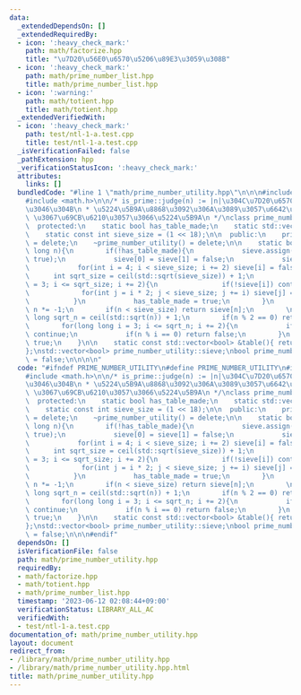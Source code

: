 ```yaml
---
data:
  _extendedDependsOn: []
  _extendedRequiredBy:
  - icon: ':heavy_check_mark:'
    path: math/factorize.hpp
    title: "\u7D20\u56E0\u6570\u5206\u89E3\u3059\u308B"
  - icon: ':heavy_check_mark:'
    path: math/prime_number_list.hpp
    title: math/prime_number_list.hpp
  - icon: ':warning:'
    path: math/totient.hpp
    title: math/totient.hpp
  _extendedVerifiedWith:
  - icon: ':heavy_check_mark:'
    path: test/ntl-1-a.test.cpp
    title: test/ntl-1-a.test.cpp
  _isVerificationFailed: false
  _pathExtension: hpp
  _verificationStatusIcon: ':heavy_check_mark:'
  attributes:
    links: []
  bundledCode: "#line 1 \"math/prime_number_utility.hpp\"\n\n\n#include <vector>\n\
    #include <math.h>\n\n/* is_prime::judge(n) := |n|\u304C\u7D20\u6570\u304B\u3069\
    \u3046\u304B\n * \u5224\u5B9A\u8868\u3092\u306A\u3089\u3057\u6642\u9593 O(NloglogN)\
    \ \u3067\u69CB\u6210\u3057\u3066\u5224\u5B9A\n */\nclass prime_number_utility{\n\
    \  protected:\n    static bool has_table_made;\n    static std::vector<bool> sieve;\n\
    \    static const int sieve_size = (1 << 18);\n\n  public:\n    prime_number_utility()\
    \ = delete;\n    ~prime_number_utility() = delete;\n\n    static bool is_prime(long\
    \ long n){\n        if(!has_table_made){\n            sieve.assign(sieve_size,\
    \ true);\n            sieve[0] = sieve[1] = false;\n            sieve[2] = true;\n\
    \            for(int i = 4; i < sieve_size; i += 2) sieve[i] = false;\n      \
    \      int sqrt_size = ceil(std::sqrt(sieve_size)) + 1;\n            for(int i\
    \ = 3; i <= sqrt_size; i += 2){\n                if(!sieve[i]) continue;\n   \
    \             for(int j = i * 2; j < sieve_size; j += i) sieve[j] = false;\n \
    \           }\n            has_table_made = true;\n        }\n        if(n < 0)\
    \ n *= -1;\n        if(n < sieve_size) return sieve[n];\n        \n        long\
    \ long sqrt_n = ceil(std::sqrt(n)) + 1;\n        if(n % 2 == 0) return false;\n\
    \        for(long long i = 3; i <= sqrt_n; i += 2){\n            if(!sieve[i])\
    \ continue;\n            if(n % i == 0) return false;\n        }\n        return\
    \ true;\n    }\n\n    static const std::vector<bool> &table(){ return sieve; }\n\
    };\nstd::vector<bool> prime_number_utility::sieve;\nbool prime_number_utility::has_table_made\
    \ = false;\n\n\n\n"
  code: "#ifndef PRIME_NUMBER_UTILITY\n#define PRIME_NUMBER_UTILITY\n#include <vector>\n\
    #include <math.h>\n\n/* is_prime::judge(n) := |n|\u304C\u7D20\u6570\u304B\u3069\
    \u3046\u304B\n * \u5224\u5B9A\u8868\u3092\u306A\u3089\u3057\u6642\u9593 O(NloglogN)\
    \ \u3067\u69CB\u6210\u3057\u3066\u5224\u5B9A\n */\nclass prime_number_utility{\n\
    \  protected:\n    static bool has_table_made;\n    static std::vector<bool> sieve;\n\
    \    static const int sieve_size = (1 << 18);\n\n  public:\n    prime_number_utility()\
    \ = delete;\n    ~prime_number_utility() = delete;\n\n    static bool is_prime(long\
    \ long n){\n        if(!has_table_made){\n            sieve.assign(sieve_size,\
    \ true);\n            sieve[0] = sieve[1] = false;\n            sieve[2] = true;\n\
    \            for(int i = 4; i < sieve_size; i += 2) sieve[i] = false;\n      \
    \      int sqrt_size = ceil(std::sqrt(sieve_size)) + 1;\n            for(int i\
    \ = 3; i <= sqrt_size; i += 2){\n                if(!sieve[i]) continue;\n   \
    \             for(int j = i * 2; j < sieve_size; j += i) sieve[j] = false;\n \
    \           }\n            has_table_made = true;\n        }\n        if(n < 0)\
    \ n *= -1;\n        if(n < sieve_size) return sieve[n];\n        \n        long\
    \ long sqrt_n = ceil(std::sqrt(n)) + 1;\n        if(n % 2 == 0) return false;\n\
    \        for(long long i = 3; i <= sqrt_n; i += 2){\n            if(!sieve[i])\
    \ continue;\n            if(n % i == 0) return false;\n        }\n        return\
    \ true;\n    }\n\n    static const std::vector<bool> &table(){ return sieve; }\n\
    };\nstd::vector<bool> prime_number_utility::sieve;\nbool prime_number_utility::has_table_made\
    \ = false;\n\n\n#endif"
  dependsOn: []
  isVerificationFile: false
  path: math/prime_number_utility.hpp
  requiredBy:
  - math/factorize.hpp
  - math/totient.hpp
  - math/prime_number_list.hpp
  timestamp: '2023-06-12 02:08:44+09:00'
  verificationStatus: LIBRARY_ALL_AC
  verifiedWith:
  - test/ntl-1-a.test.cpp
documentation_of: math/prime_number_utility.hpp
layout: document
redirect_from:
- /library/math/prime_number_utility.hpp
- /library/math/prime_number_utility.hpp.html
title: math/prime_number_utility.hpp
---
```

